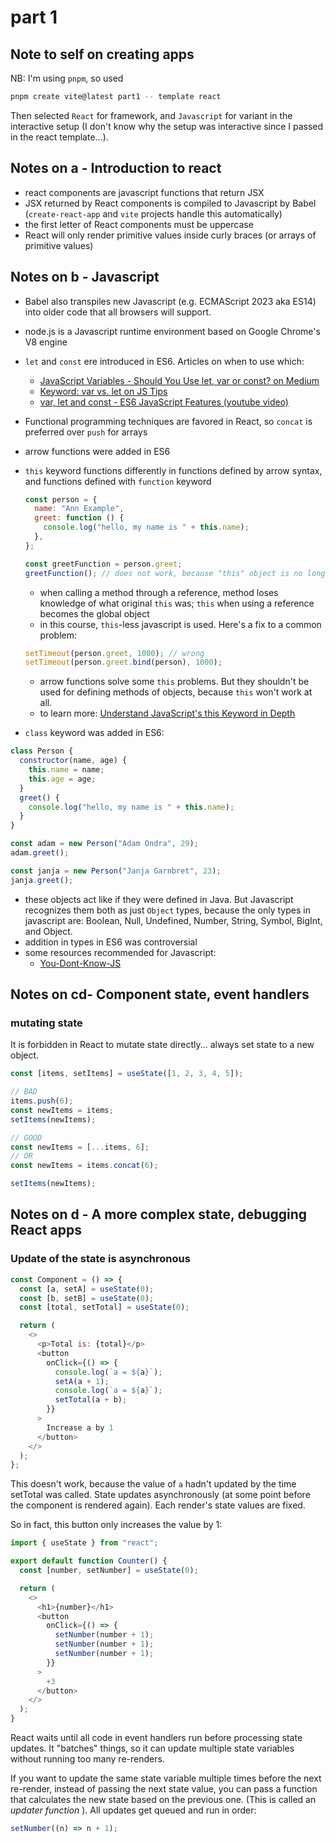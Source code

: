 # part 1

## Note to self on creating apps

NB: I'm using `pnpm`, so used

```bash
pnpm create vite@latest part1 -- template react
```

Then selected `React` for framework, and `Javascript` for variant in the interactive setup (I don't know why the setup was interactive since I passed in the react template...).

## Notes on a - Introduction to react

- react components are javascript functions that return JSX
- JSX returned by React components is compiled to Javascript by Babel (`create-react-app` and `vite` projects handle this automatically)
- the first letter of React components must be uppercase
- React will only render primitive values inside curly braces (or arrays of primitive values)

## Notes on b - Javascript

- Babel also transpiles new Javascript (e.g. ECMAScript 2023 aka ES14) into older code that all browsers will support.
- node.js is a Javascript runtime environment based on Google Chrome's V8 engine
- `let` and `const` ere introduced in ES6. Articles on when to use which:
  - [JavaScript Variables - Should You Use let, var or const? on Medium](https://medium.com/craft-academy/javascript-variables-should-you-use-let-var-or-const-394f7645c88f)
  - [Keyword: var vs. let on JS Tips](http://www.jstips.co/en/javascript/keyword-var-vs-let/)
  - [var, let and const - ES6 JavaScript Features (youtube video)](https://youtu.be/sjyJBL5fkp8)
- Functional programming techniques are favored in React, so `concat` is preferred over `push` for arrays
- arrow functions were added in ES6
- `this` keyword functions differently in functions defined by arrow syntax, and functions defined with `function` keyword

  ```javascript
  const person = {
    name: "Ann Example",
    greet: function () {
      console.log("hello, my name is " + this.name);
    },
  };

  const greetFunction = person.greet;
  greetFunction(); // does not work, because "this" object is no longer bound to the person object
  ```

  - when calling a method through a reference, method loses knowledge of what original `this` was; `this` when using a reference becomes the global object
  - in this course, `this`-less javascript is used. Here's a fix to a common problem:

  ```javascript
  setTimeout(person.greet, 1000); // wrong
  setTimeout(person.greet.bind(person), 1000);
  ```

  - arrow functions solve some `this` problems. But they shouldn't be used for defining methods of objects, because `this` won't work at all.
  - to learn more: [Understand JavaScript's this Keyword in Depth](https://egghead.io/courses/understand-javascript-s-this-keyword-in-depth)

- `class` keyword was added in ES6:

```javascript
class Person {
  constructor(name, age) {
    this.name = name;
    this.age = age;
  }
  greet() {
    console.log("hello, my name is " + this.name);
  }
}

const adam = new Person("Adam Ondra", 29);
adam.greet();

const janja = new Person("Janja Garnbret", 23);
janja.greet();
```

- these objects act like if they were defined in Java. But Javascript recognizes them both as just `Object` types, because the only types in javascript are: Boolean, Null, Undefined, Number, String, Symbol, BigInt, and Object.
- addition in types in ES6 was controversial
- some resources recommended for Javascript:
  - [You-Dont-Know-JS](https://github.com/getify/You-Dont-Know-JS)

## Notes on cd- Component state, event handlers

### mutating state

It is forbidden in React to mutate state directly... always set state to a new object.

```javascript
const [items, setItems] = useState([1, 2, 3, 4, 5]);

// BAD
items.push(6);
const newItems = items;
setItems(newItems);

// GOOD
const newItems = [...items, 6];
// OR
const newItems = items.concat(6);

setItems(newItems);
```

## Notes on d - A more complex state, debugging React apps

### Update of the state is asynchronous

```javascript
const Component = () => {
  const [a, setA] = useState(0);
  const [b, setB] = useState(0);
  const [total, setTotal] = useState(0);

  return (
    <>
      <p>Total is: {total}</p>
      <button
        onClick={() => {
          console.log(`a = ${a}`);
          setA(a + 1);
          console.log(`a = ${a}`);
          setTotal(a + b);
        }}
      >
        Increase a by 1
      </button>
    </>
  );
};
```

This doesn't work, because the value of `a` hadn't updated by the time setTotal was called. State updates asynchronously (at some point before the component is rendered again). Each render's state values are fixed.

So in fact, this button only increases the value by 1:

```javascript
import { useState } from "react";

export default function Counter() {
  const [number, setNumber] = useState(0);

  return (
    <>
      <h1>{number}</h1>
      <button
        onClick={() => {
          setNumber(number + 1);
          setNumber(number + 1);
          setNumber(number + 1);
        }}
      >
        +3
      </button>
    </>
  );
}
```

React waits until all code in event handlers run before processing state updates. It "batches" things, so it can update multiple state variables without running too many re-renders.

If you want to update the same state variable multiple times before the next re-render, instead of passing the next state value, you can pass a function that calculates the new state based on the previous one. (This is called an _updater function_ ). All updates get queued and run in order:

```javascript
setNumber((n) => n + 1);
```
